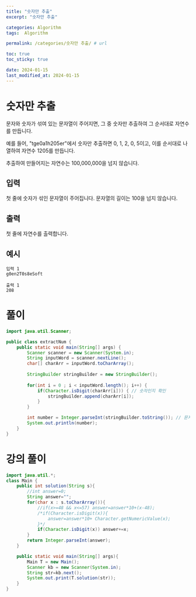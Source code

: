 ```yaml
---
title: "숫자만 추출"
excerpt: "숫자만 추출"

categories: Algorithm
tags:  Algorithm

permalink: /categories/숫자만 추출/ # url

toc: true
toc_sticky: true

date: 2024-01-15
last_modified_at: 2024-01-15
---
```


# 숫자만 추출

문자와 숫자가 섞여 있는 문자열이 주어지면, 그 중 숫자만 추출하여 그 순서대로 자연수를 만듭니다.

예를 들어, "tge0a1h205er"에서 숫자만 추출하면 0, 1, 2, 0, 5이고, 이를 순서대로 나열하여 자연수 1205를 만듭니다.

추출하여 만들어지는 자연수는 100,000,000을 넘지 않습니다.

## 입력
첫 줄에 숫자가 섞인 문자열이 주어집니다. 문자열의 길이는 100을 넘지 않습니다.

## 출력
첫 줄에 자연수를 출력합니다.

## 예시

    입력 1 
    g0en2T0s8eSoft
    
    출력 1
    208

# 풀이

```java
import java.util.Scanner;

public class extractNum {
    public static void main(String[] args) {
        Scanner scanner = new Scanner(System.in);
        String inputWord = scanner.nextLine();
        char[] charArr = inputWord.toCharArray();
        
        StringBuilder stringBuilder = new StringBuilder();
        
        for(int i = 0 ; i < inputWord.length(); i++) {
            if(Character.isDigit(charArr[i])) { // 숫자인지 확인
                stringBuilder.append(charArr[i]);
            }
        }

        int number = Integer.parseInt(stringBuilder.toString()); // 문자열을 숫자로 변환
        System.out.println(number);
    }
}
```

# 강의 풀이

```java
import java.util.*;
class Main {	
	public int solution(String s){
		//int answer=0;
		String answer="";
		for(char x : s.toCharArray()){
			//if(x>=48 && x<=57) answer=answer*10+(x-48);
			/*if(Character.isDigit(x)){
				answer=answer*10+ Character.getNumericValue(x);
			}*/
			if(Character.isDigit(x)) answer+=x;
		}
		return Integer.parseInt(answer);
	}

	public static void main(String[] args){
		Main T = new Main();
		Scanner kb = new Scanner(System.in);
		String str=kb.next();
		System.out.print(T.solution(str));
	}
}
```
